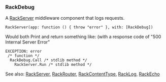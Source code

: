 ### RackDebug

A [RackServer](<RackServer.md>) middleware component that logs requests.

``` suneido
RackServer(app: function () { throw "error" }, with: [RackDebug])
```

Would both Print and return something like: (with a response code of "500 Internal Server Error"

``` suneido
EXCEPTION: error
 /* function */
  RackDebug.Call /* stdlib method */
    RackServer.Run /* stdlib method */
```


See also:
[RackServer](<RackServer.md>),
[RackRouter](<RackRouter.md>),
[RackContentType](<RackContentType.md>),
[RackLog](<RackLog.md>),
[RackEcho](<RackEcho.md>)
